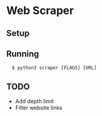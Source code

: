 # Web Scraper

## Setup

## Running
```
  $ python3 scraper [FLAGS] [URL]
```

## TODO
* Add depth limit
* Filter website links
